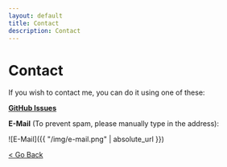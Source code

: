 ```yaml
---
layout: default
title: Contact
description: Contact
---
```

# Contact

If you wish to contact me, you can do it using one of these:

[**GitHub Issues**](https://github.com/sergi4ua/sergi4ua.github.io/issues)

**E-Mail** (To prevent spam, please manually type in the address):

![E-Mail]({{ "/img/e-mail.png" | absolute_url }})

[< Go Back](https://sergi4ua.github.io)
